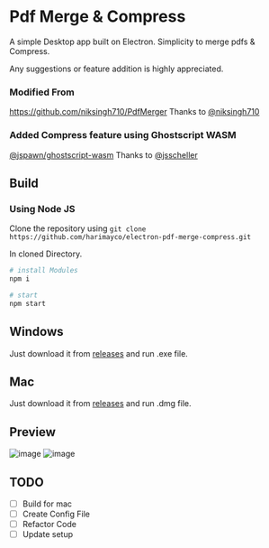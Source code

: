 # Pdf Merge & Compress

A simple Desktop app built on Electron.
Simplicity to merge pdfs & Compress.

Any suggestions or feature addition is highly appreciated.

### Modified From
https://github.com/niksingh710/PdfMerger Thanks to [@niksingh710](https://github.com/niksingh710)

### Added Compress feature using Ghostscript WASM
[@jspawn/ghostscript-wasm](https://www.npmjs.com/package/@jspawn/ghostscript-wasm) Thanks to [@jsscheller](https://github.com/jsscheller)

## Build

### Using Node JS

Clone the repository using `git clone https://github.com/harimayco/electron-pdf-merge-compress.git`

In cloned Directory.

```bash
# install Modules
npm i

# start
npm start
```

## Windows

Just download it from [releases](https://github.com/harimayco/electron-pdf-merge-compress/releases) and run .exe file.

## Mac

Just download it from [releases](https://github.com/harimayco/electron-pdf-merge-compress/releases) and run .dmg file.

## Preview

![image](https://user-images.githubusercontent.com/5478980/199373618-6b5b8bbc-1db5-4481-9b40-cd6a9712286c.png)
![image](https://user-images.githubusercontent.com/5478980/199373761-f7c999c1-c31d-4614-8c6a-f14860f27f43.png)


## TODO

- [ ] Build for mac
- [ ] Create Config File
- [ ] Refactor Code
- [ ] Update setup
